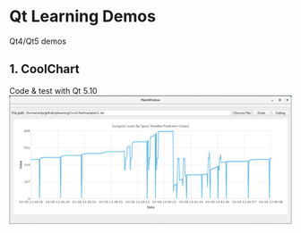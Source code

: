 # Qt Learning Demos
Qt4/Qt5 demos

## 1. CoolChart
Code & test with Qt 5.10
![Chart Demo](/CoolChart/screenshot.png "Chart Demo")
